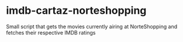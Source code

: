 # imdb-cartaz-norteshopping
Small script that gets the movies currently airing at NorteShopping and fetches their respective IMDB ratings
